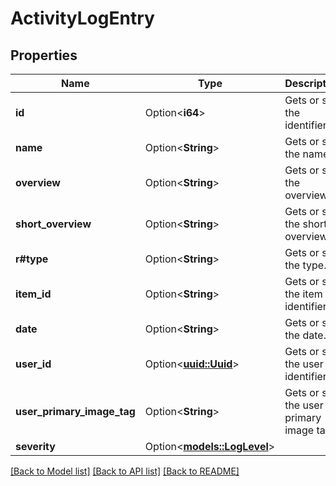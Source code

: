 # ActivityLogEntry

## Properties

Name | Type | Description | Notes
------------ | ------------- | ------------- | -------------
**id** | Option<**i64**> | Gets or sets the identifier. | [optional]
**name** | Option<**String**> | Gets or sets the name. | [optional]
**overview** | Option<**String**> | Gets or sets the overview. | [optional]
**short_overview** | Option<**String**> | Gets or sets the short overview. | [optional]
**r#type** | Option<**String**> | Gets or sets the type. | [optional]
**item_id** | Option<**String**> | Gets or sets the item identifier. | [optional]
**date** | Option<**String**> | Gets or sets the date. | [optional]
**user_id** | Option<[**uuid::Uuid**](uuid::Uuid.md)> | Gets or sets the user identifier. | [optional]
**user_primary_image_tag** | Option<**String**> | Gets or sets the user primary image tag. | [optional]
**severity** | Option<[**models::LogLevel**](LogLevel.md)> |  | [optional]

[[Back to Model list]](../README.md#documentation-for-models) [[Back to API list]](../README.md#documentation-for-api-endpoints) [[Back to README]](../README.md)


